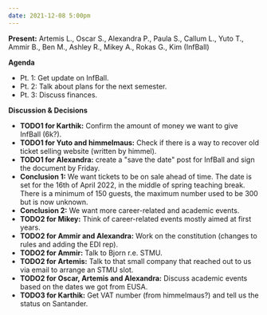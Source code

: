 ```yaml
---
date: 2021-12-08 5:00pm
---
```


**Present:** Artemis L., Oscar S., Alexandra P., Paula S., Callum L., Yuto T., Ammir B., Ben M., Ashley R., Mikey A., Rokas G., Kim (InfBall)

**Agenda**

- Pt. 1: Get update on InfBall.
- Pt. 2: Talk about plans for the next semester.
- Pt. 3: Discuss finances.

**Discussion & Decisions**

- **TODO1 for Karthik:** Confirm the amount of money we want to give InfBall (6k?).
- **TODO1 for Yuto and himmelmaus:** Check if there is a way to recover old ticket selling website (written by himmel).
- **TODO1 for Alexandra:** create a "save the date" post for InfBall and sign the document by Friday.
- **Conclusion 1:** We want tickets to be on sale ahead of time. The date is set for the 16th of April 2022, in the middle of spring teaching break. There is a minimum of 150 guests, the maximum number used to be 300 but is now unknown.
- **Conclusion 2:** We want more career-related and academic events.
- **TODO2 for Mikey:** Think of career-related events mostly aimed at first years.
- **TODO2 for Ammir and Alexandra:** Work on the constitution (changes to rules and adding the EDI rep).
- **TODO2 for Ammir:** Talk to Bjorn r.e. STMU.
- **TODO2 for Artemis:** Talk to that small company that reached out to us via email to arrange an STMU slot.
- **TODO2 for Oscar, Artemis and Alexandra:** Discuss academic events based on the dates we got from EUSA.
- **TODO3 for Karthik:** Get VAT number (from himmelmaus?) and tell us the status on Santander.
